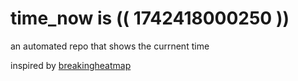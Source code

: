# time_now is (( 1742418000250 ))

an automated repo that shows the currnent time

inspired by [breakingheatmap](https://github.com/breakingheatmap/breakingheatmap)